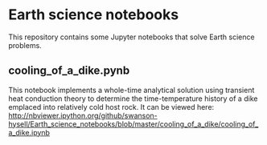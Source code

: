# Earth science notebooks
This repository contains some Jupyter notebooks that solve Earth science problems.

## cooling_of_a_dike.pynb

This notebook implements a whole-time analytical solution using transient heat conduction theory to determine the time-temperature history of a dike emplaced into relatively cold host rock. It can be viewed here: http://nbviewer.ipython.org/github/swanson-hysell/Earth_science_notebooks/blob/master/cooling_of_a_dike/cooling_of_a_dike.ipynb
